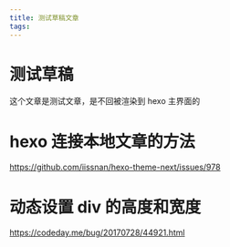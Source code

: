 ```yaml
---
title: 测试草稿文章
tags:
---
```



# 测试草稿

这个文章是测试文章，是不回被渲染到 hexo 主界面的


# hexo 连接本地文章的方法

https://github.com/iissnan/hexo-theme-next/issues/978


# 动态设置 div 的高度和宽度
https://codeday.me/bug/20170728/44921.html
